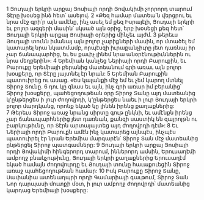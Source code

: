1 Յուդայի երկրի արքայ Յոսիայի որդի Յովակիմի չորրորդ տարում Տէրը խօսեց ինձ հետ՝ ասելով.
2 «Քեզ համար մատեա՛ն վերցրու եւ նրա մէջ գրի՛ր այն ամէնը, ինչ ասել եմ քեզ Իսրայէլի, Յուդայի երկրի եւ բոլոր ազգերի մասին՝ սկսած այն օրից, երբ խօսեցի քեզ հետ՝ Յուդայի երկրի արքայ Յոսիայի օրերից մինչեւ այժմ. 3 թերեւս Յուդայի տունն իմանայ այն բոլոր չարիքների մասին, որ մտածել եմ կատարել նրա նկատմամբ, որպէսզի իւրաքանչիւրը յետ դառնայ իր չար ճանապարհից, եւ ես քաւիչ լինեմ նրա անօրէնութիւններին ու նրա մեղքերին»:
4 Երեմիան կանչեց Ներիայի որդի Բարուքին, եւ Բարուքը Երեմիայի բերանից մատեանում գրի առաւ այն բոլոր խօսքերը, որ Տէրը յայտնել էր նրան:
5 Երեմիան Բարուքին պատուիրեց ու ասաց. «Ես կալանքի մէջ եմ եւ չեմ կարող մտնել Տիրոջ Տունը. 6 դու կը գնաս եւ այն, ինչ գրի առար իմ բերանից՝ Տիրոջ խօսքերը, պահեցողութեան օրը Տիրոջ Տանը այդ մատեանից կ՚ընթերցես ի լուր ժողովրդի, կ՚ընթերցես նաեւ ի լուր Յուդայի երկրի բոլոր մարդկանց, որոնք եկած կը լինեն իրենց քաղաքներից: 7 Թերեւս Տիրոջ առաջ նրանց սիրտը գութ ընկնի, եւ ամէնքն իրենց չար ճանապարհներից յետ դառնան, քանզի սաստիկ են զայրոյթն ու բարկութիւնը, որ Տէրն արտայայտեց այդ ժողովրդի դէմ»:
8 Եւ Ներիայի որդի Բարուքն ամէն ինչ կատարեց այնպէս, ինչպէս պատուիրել էր նրան Երեմիա մարգարէն՝ Տիրոջ Տան մէջ մատեանից ընթերցել Տիրոջ պատգամները: 9 Յուդայի երկրի արքայ Յոսիայի որդի Յովակիմի հինգերորդ տարում, իններորդ ամսին, Երուսաղէմի ամբողջ բնակչութիւնը, Յուդայի երկրի քաղաքներից Երուսաղէմ եկած համայն ժողովուրդը եւ Յուդայի տունը հաւաքուեցին Տիրոջ առաջ պահեցողութեան համար: 10 Իսկ Բարուքը Տիրոջ Տանը, Սափանիա ատենադպրի որդի Գամարիայի գաւթում, Տիրոջ Տան Նոր դարպասի մուտքի մօտ, ի լուր ամբողջ ժողովրդի՝ մատեանից կարդաց Երեմիայի խօսքերը:
